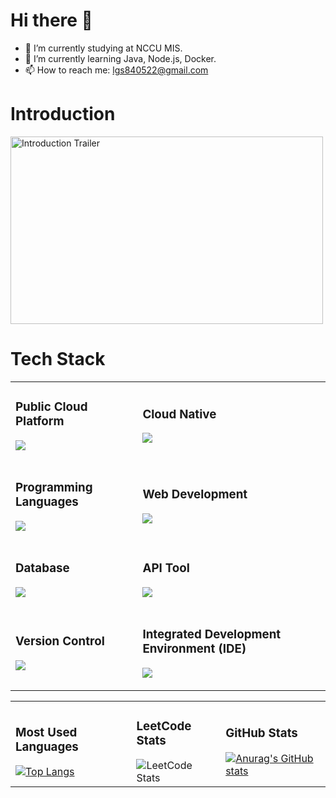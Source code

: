 # Hi there 👋
- 🔭 I’m currently studying at NCCU MIS.
- 🌱 I’m currently learning Java, Node.js, Docker.
- 📫 How to reach me: lgs840522@gmail.com

# Introduction 
<img src="./public/profile_trailer.gif" alt="Introduction Trailer" width="500" height="300">

# Tech Stack

<table>
  <tr>
    <td>
      <h3>Public Cloud Platform</h3>
      <p>
        <a href="https://skillicons.dev"><img src="https://skillicons.dev/icons?i=aws,gcp&theme=light" /></a>
      </p>
    </td>
    <td>
      <h3>Cloud Native</h3>
      <p>
        <a href="https://skillicons.dev"><img src="https://skillicons.dev/icons?i=docker,kubernetes,cloudflare&theme=light" /></a>
      </p>
    </td>
  </tr>
  <tr>
    <td>
      <h3>Programming Languages</h3>
      <p>
        <a href="https://skillicons.dev"><img src="https://skillicons.dev/icons?i=java,nodejs,js,python&theme=light" /></a>
      </p>
    </td>
    <td>
      <h3>Web Development</h3>
      <p>
        <a href="https://skillicons.dev"><img src="https://skillicons.dev/icons?i=express,spring,nginx&theme=light" /></a>
      </p>
    </td>
  </tr>
  <tr>
    <td>
      <h3>Database</h3>
      <p>
        <a href="https://skillicons.dev"><img src="https://skillicons.dev/icons?i=mysql,mongodb&theme=light" /></a>
      </p>
    </td>
    <td>
      <h3>API Tool</h3>
      <p>
        <a href="https://skillicons.dev"><img src="https://skillicons.dev/icons?i=postman,graphql&theme=light" /></a>
      </p>
    </td>
  </tr>
  <tr>
    <td>
      <h3>Version Control</h3>
      <p>
        <a href="https://skillicons.dev"><img src="https://skillicons.dev/icons?i=git,github,gitlab&theme=light" /></a>
      </p>
    </td>
    <td>
      <h3>Integrated Development Environment (IDE)</h3>
      <p>
        <a href="https://skillicons.dev"><img src="https://skillicons.dev/icons?i=vscode,idea&theme=light" /></a>
      </p>
    </td>
  </tr>
</table>

<table>
  <tr>
    <td>
      <h3>Most Used Languages</h3>
      <a href="https://github.com/anuraghazra/github-readme-stats"><img src="https://github-readme-stats.vercel.app/api/top-langs/?username=hans-tsai&langs_count=10&hide=ejs,handlebars,html,css,scss" alt="Top Langs" /></a>
    </td>
    <td>
      <h3>LeetCode Stats</h3>
      <img src="https://leetcard.jacoblin.cool/Hans-Tsai?theme=unicorn&font=Khula" alt="LeetCode Stats" />
    </td>
    <td>
      <h3>GitHub Stats</h3>
      <a href="https://github.com/anuraghazra/github-readme-stats"><img src="https://github-readme-stats.vercel.app/api?username=hans-tsai&count_private=true&show_icons=true&theme=transparent&hide_border=true&bg_color=fffefe&hide_rank=true" alt="Anurag's GitHub stats" /></a>
    </td>
  </tr>
</table>


<!-- # Most Used Languages
[![Top Langs](https://github-readme-stats.vercel.app/api/top-langs/?username=hans-tsai&langs_count=10&hide=ejs,handlebars,html,css,scss)](https://github.com/anuraghazra/github-readme-stats)

# LeetCode Stats
![LeetCode Stats](https://leetcard.jacoblin.cool/Hans-Tsai?theme=unicorn&font=Khula)
<!-- &ext=heatmap -->

<!-- # GitHub Stats
[![Anurag's GitHub stats](https://github-readme-stats.vercel.app/api?username=hans-tsai&count_private=true&show_icons=true&theme=transparent&hide_border=true&bg_color=fffefe&hide_rank=true)](https://github.com/anuraghazra/github-readme-stats) -->



<!--
**Hans-Tsai/Hans-Tsai** is a ✨ _special_ ✨ repository because its `README.md` (this file) appears on your GitHub profile.

Here are some ideas to get you started:

- 🔭 I’m currently study at NCCU MIS.
- 🌱 I’m currently learning Node.js & Java & Docker.
- 👯 I’m looking to collaborate on javascript
- 🤔 I’m looking for help with Node.js
- 💬 Ask me about 
- 📫 How to reach me: lgs840522@gmail.com
- 😄 Pronouns: ...
- ⚡ Fun fact: ...
-->

<!-- 
參考文章:
- [如何建立獨一無二的 GitHub Profile！與三個很酷的設計及應用](https://medium.com/starbugs/%E5%A6%82%E4%BD%95%E5%BB%BA%E7%AB%8B%E7%8D%A8%E4%B8%80%E7%84%A1%E4%BA%8C%E7%9A%84-github-profile-%E8%88%87%E4%B8%89%E5%80%8B%E5%BE%88%E9%85%B7%E7%9A%84%E8%A8%AD%E8%A8%88%E5%8F%8A%E6%87%89%E7%94%A8-ef1cbb4b42c1)
- [設定 GitHub Profile 的 Background Color --- Managing your theme settings](https://docs.github.com/en/account-and-profile/setting-up-and-managing-your-personal-account-on-github/managing-personal-account-settings/managing-your-theme-settings)
-->
